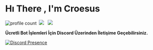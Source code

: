 # Hı There , I'm Croesus
![profile count](https://komarev.com/ghpvc/?username=croesussjs&color=8b72ff)&nbsp;
<a href="https://instagram.com/haktan2m"><img src="https://img.shields.io/badge/@haktan2m-ff0000?style=flat&logo=Instagram&logoColor=white"/></a> &nbsp;
<a href="https://discord.gg/everest"><img src="https://img.shields.io/badge/Everest-000000?style=flat&logo=Discord&logoColor=white"/></a> &nbsp;

**Ücretli Bot İşlemleri İçin Discord Üzerinden İletişime Geçebilirsiniz.**

[![Discord Presence](https://lanyard-profile-readme.vercel.app/api/948975442159886398?theme=darkt&bg=000000&animated=true&hideDiscrim=true&borderRadius=30px&idleMessage=Probably%20doing%20something%20else)](https://discord.com/users/948975442159886398)
